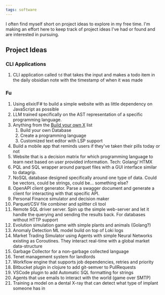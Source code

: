 ```yaml
---
tags: software 
---
```



I often find myself short on project ideas to explore in my free time. I'm making an effort here to keep track of project ideas I've had or found and are interested in pursuing.

## Project Ideas


### CLI Applications
1. CLI application called `td` that takes the input and makes a todo item in the daily obsidian note with the timestamp of when it was made


### Fu
1. Using elixir/F# to build a simple website with as little dependency on JavaScript as possible
2. LLM trained specifically on the AST representation of a specific programming language.
3. Anything from the [Build your own X](https://github.com/codecrafters-io/build-your-own-x) list
	1. Build your own Database
	2. Create a programming language
	3. Customized text editor with LSP support
4. Build a mobile app that reminds users if they've taken their pills today or not
5. Website that is a decision matrix for which programming language to learn next based on user provided information. Tech: Golang/ HTMX
6. PQL and SQL wrapper around parquet files with a GUI interface similar to datagrip.
7. NoSQL database designed specifically around one type of data. Could be vectors, could be strings, could be... something else?
8. OpenAPI client generator. Parse a swagger document and generate a client for interacting with that specific API.
9. Personal Finance simulator and decision maker
10. Parquet/CSV file combiner and splitter cli tool
11. Remote SQL driver server. Spin up the simple web-server and let it handle the querying and sending the results back. For databases without HTTP support
12. Evolution simulation game with simple plants and animals (Golang?)
13. Anomaly Detection ML model build on top of Loki logs
14. Market Trading Simulator using Agents with simple Neural Networks existing as Coroutines. They interact real-time with a global market data-structure
15. Garbage Collector for a non-garbage collected language
16. Tenet management system for landlords
17. Workflow engine that supports job dependencies, retries and priority
18. Bitbucket plugin in clojure to add git-semver to PullRequests
19. VSCode plugin to add Automatic SQL formatting for strings
20. Agents that use emails to interact with the world (game over SMTP)
21. Training a model on a dental X-ray that can detect what type of implant someone has in